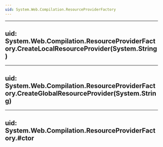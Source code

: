 ```yaml
---
uid: System.Web.Compilation.ResourceProviderFactory
---
```


---
uid: System.Web.Compilation.ResourceProviderFactory.CreateLocalResourceProvider(System.String)
---

---
uid: System.Web.Compilation.ResourceProviderFactory.CreateGlobalResourceProvider(System.String)
---

---
uid: System.Web.Compilation.ResourceProviderFactory.#ctor
---
